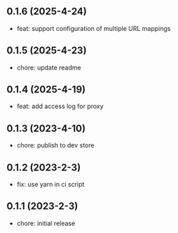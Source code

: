 ## 0.1.6 (2025-4-24)

- feat: support configuration of multiple URL mappings

## 0.1.5 (2025-4-23)

- chore: update readme

## 0.1.4 (2025-4-19)

- feat: add access log for proxy

## 0.1.3 (2023-4-10)

- chore: publish to dev store

## 0.1.2 (2023-2-3)

- fix: use yarn in ci script

## 0.1.1 (2023-2-3)

- chore: initial release

